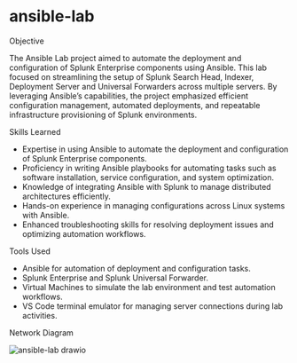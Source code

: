 # ansible-lab

Objective

The Ansible Lab project aimed to automate the deployment and configuration of Splunk Enterprise components using Ansible. This lab focused on streamlining the setup of Splunk Search Head, Indexer, Deployment Server and Universal Forwarders across multiple servers. By leveraging Ansible’s capabilities, the project emphasized efficient configuration management, automated deployments, and repeatable infrastructure provisioning of Splunk environments.

Skills Learned

- Expertise in using Ansible to automate the deployment and configuration of Splunk Enterprise components.
- Proficiency in writing Ansible playbooks for automating tasks such as software installation, service configuration, and system optimization.
- Knowledge of integrating Ansible with Splunk to manage distributed architectures efficiently.
- Hands-on experience in managing configurations across Linux systems with Ansible.
- Enhanced troubleshooting skills for resolving deployment issues and optimizing automation workflows.

Tools Used

- Ansible for automation of deployment and configuration tasks.
- Splunk Enterprise and Splunk Universal Forwarder.
- Virtual Machines to simulate the lab environment and test automation workflows.
- VS Code terminal emulator for managing server connections during lab activities.

Network Diagram

![ansible-lab drawio](https://github.com/user-attachments/assets/fc29f2cb-ebb8-4115-a893-7094a3b488d4)
